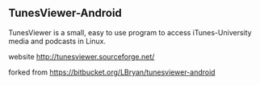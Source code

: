 TunesViewer-Android
---
TunesViewer is a small, easy to use program to access iTunes-University
media and podcasts in Linux.

website http://tunesviewer.sourceforge.net/

forked from https://bitbucket.org/LBryan/tunesviewer-android

